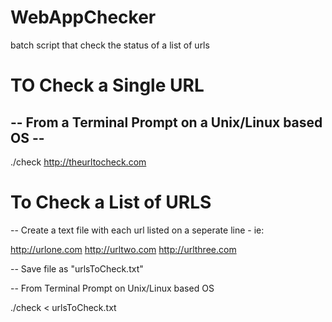 # WebAppChecker
batch script that check the status of a list of urls

# TO Check a Single URL
-- From a Terminal Prompt on a Unix/Linux based OS --
--
./check http://theurltocheck.com

# To Check a List of URLS
-- Create a text file with each url listed on a seperate line - ie:

http://urlone.com
http://urltwo.com
http://urlthree.com


-- Save file as "urlsToCheck.txt"

-- From Terminal Prompt on Unix/Linux based OS 

./check < urlsToCheck.txt
